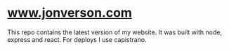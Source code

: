 # www.jonverson.com
This repo contains the latest version of my website. It was built with node, express and react. For deploys I use capistrano.

